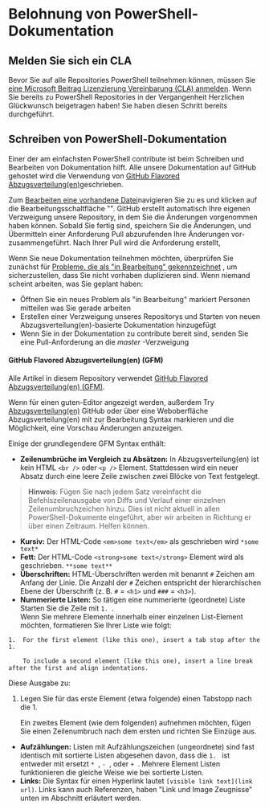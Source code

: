 # Belohnung von PowerShell-Dokumentation

## Melden Sie sich ein CLA

Bevor Sie auf alle Repositories PowerShell teilnehmen können, müssen Sie [eine Microsoft Beitrag Lizenzierung Vereinbarung (CLA) anmelden](https://cla.microsoft.com/). Wenn Sie bereits zu PowerShell Repositories in der Vergangenheit Herzlichen Glückwunsch beigetragen haben! Sie haben diesen Schritt bereits durchgeführt.

## Schreiben von PowerShell-Dokumentation

Einer der am einfachsten PowerShell contribute ist beim Schreiben und Bearbeiten von Dokumentation hilft. Alle unsere Dokumentation auf GitHub gehostet wird die Verwendung von [GitHub Flavored Abzugsverteilung(en)](https://help.github.com/articles/github-flavored-markdown/)geschrieben.

Zum [Bearbeiten eine vorhandene Datei](https://help.github.com/articles/editing-files-in-another-user-s-repository/)navigieren Sie zu es und klicken auf die Bearbeitungsschaltfläche "". GitHub erstellt automatisch Ihre eigenen Verzweigung unsere Repository, in dem Sie die Änderungen vorgenommen haben können. Sobald Sie fertig sind, speichern Sie die Änderungen, und Übermitteln einer Anforderung Pull abzurufenden Ihre Änderungen vor-zusammengeführt. Nach Ihrer Pull wird die Anforderung erstellt, 

Wenn Sie neue Dokumentation teilnehmen möchten, überprüfen Sie zunächst für [Probleme, die als "in Bearbeitung" gekennzeichnet](https://github.com/PowerShell/PowerShell-Docs/labels/in%20progress) , um sicherzustellen, dass Sie nicht vorhaben duplizieren sind.
Wenn niemand scheint arbeiten, was Sie geplant haben:
* Öffnen Sie ein neues Problem als "in Bearbeitung" markiert Personen mitteilen was Sie gerade arbeiten
* Erstellen einer Verzweigung unseres Repositorys und Starten von neuen Abzugsverteilung(en)-basierte Dokumentation hinzugefügt
* Wenn Sie in der Dokumentation zu contribute bereit sind, senden Sie eine Pull-Anforderung an die *master* -Verzweigung

#### GitHub Flavored Abzugsverteilung(en) (GFM)

Alle Artikel in diesem Repository verwendet [GitHub Flavored Abzugsverteilung(en) (GFM)](https://help.github.com/articles/github-flavored-markdown/).

Wenn für einen guten-Editor angezeigt werden, außerdem Try [Abzugsverteilung(en)](http://markdownpad.com/) GitHub oder über eine Weboberfläche Abzugsverteilung(en) mit zur Bearbeitung Syntax markieren und die Möglichkeit, eine Vorschau Änderungen anzuzeigen. 

Einige der grundlegendere GFM Syntax enthält:

* **Zeilenumbrüche im Vergleich zu Absätzen:** In Abzugsverteilung(en) ist kein HTML `<br />` oder `<p />` Element. Stattdessen wird ein neuer Absatz durch eine leere Zeile zwischen zwei Blöcke von Text festgelegt.

> **Hinweis**: Fügen Sie nach jedem Satz vereinfacht die Befehlszeilenausgabe von Diffs und Verlauf einer einzelnen Zeilenumbruchzeichen hinzu.
Dies ist nicht aktuell in allen PowerShell-Dokumente eingeführt, aber wir arbeiten in Richtung er über einen Zeitraum. Helfen können. 

* **Kursiv:** Der HTML-Code `<em>some text</em>` als geschrieben wird `*some text*`
* **Fett:** Der HTML-Code `<strong>some text</strong>` Element wird als geschrieben. `**some text**`
* **Überschriften:** HTML-Überschriften werden mit benannt `#` Zeichen am Anfang der Linie. Die Anzahl der `#` Zeichen entspricht der hierarchischen Ebene der Überschrift (z. B. `#` = `<h1>` und `###` = ```<h3>```).
* **Nummerierte Listen:** So tätigen eine nummerierte (geordnete) Liste Starten Sie die Zeile mit `1. `.  
Wenn Sie mehrere Elemente innerhalb einer einzelnen List-Element möchten, formatieren Sie Ihrer Liste wie folgt:
```        
1.  For the first element (like this one), insert a tab stop after the 1. 

    To include a second element (like this one), insert a line break after the first and align indentations.
```
Diese Ausgabe zu:

1.  Legen Sie für das erste Element (etwa folgende) einen Tabstopp nach die 1. 

    Ein zweites Element (wie dem folgenden) aufnehmen möchten, fügen Sie einen Zeilenumbruch nach dem ersten und richten Sie Einzüge aus.

* **Aufzählungen:** Listen mit Aufzählungszeichen (ungeordnete) sind fast identisch mit sortierte Listen abgesehen davon, dass die `1. ` ist entweder mit ersetzt `* `, `- `, oder `+ `. Mehrere Element Listen funktionieren die gleiche Weise wie bei sortierte Listen.
* **Links:** Die Syntax für einen Hyperlink lautet `[visible link text](link url)`.
Links kann auch Referenzen, haben "Link und Image Zeugnisse" unten im Abschnitt erläutert werden.